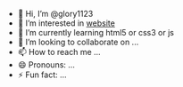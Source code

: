 - 👋 Hi, I’m @glory1123
- 👀 I’m interested in [website](https://glory1123.github.io)
- 🌱 I’m currently learning html5 or css3 or js
- 💞️ I’m looking to collaborate on ...
- 📫 How to reach me ...
- 😄 Pronouns: ...
- ⚡ Fun fact: ...

<!---
glory1123/glory1123 is a ✨ special ✨ repository because its `README.md` (this file) appears on your GitHub profile.
You can click the Preview link to take a look at your changes.
--->
